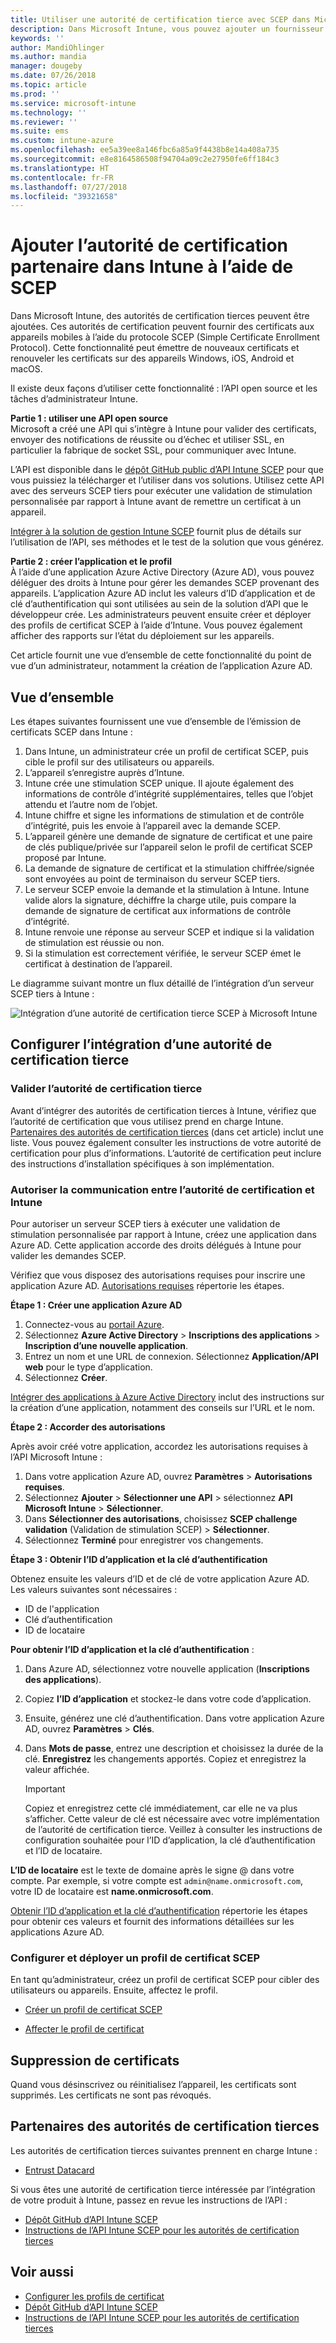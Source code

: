 ```yaml
---
title: Utiliser une autorité de certification tierce avec SCEP dans Microsoft Intune - Azure | Microsoft Docs
description: Dans Microsoft Intune, vous pouvez ajouter un fournisseur ou une autorité de certification tierce pour émettre des certificats à destination d’appareils mobiles à l’aide du protocole SCEP. Dans cette vue d’ensemble, une application Azure Active Directory (Azure AD) accorde à Microsoft Intune les autorisations de valider des certificats. Utilisez ensuite l’ID d’application, la clé d’authentification et l’ID de locataire de l’application AAD dans le programme d’installation de votre serveur SCEP pour émettre des certificats.
keywords: ''
author: MandiOhlinger
ms.author: mandia
manager: dougeby
ms.date: 07/26/2018
ms.topic: article
ms.prod: ''
ms.service: microsoft-intune
ms.technology: ''
ms.reviewer: ''
ms.suite: ems
ms.custom: intune-azure
ms.openlocfilehash: ee5a39ee8a146fbc6a85a9f4438b8e14a408a735
ms.sourcegitcommit: e8e8164586508f94704a09c2e27950fe6ff184c3
ms.translationtype: HT
ms.contentlocale: fr-FR
ms.lasthandoff: 07/27/2018
ms.locfileid: "39321658"
---
```

# <a name="add-partner-certification-authority-in-intune-using-scep"></a>Ajouter l’autorité de certification partenaire dans Intune à l’aide de SCEP

Dans Microsoft Intune, des autorités de certification tierces peuvent être ajoutées. Ces autorités de certification peuvent fournir des certificats aux appareils mobiles à l’aide du protocole SCEP (Simple Certificate Enrollment Protocol). Cette fonctionnalité peut émettre de nouveaux certificats et renouveler les certificats sur des appareils Windows, iOS, Android et macOS.

Il existe deux façons d’utiliser cette fonctionnalité : l’API open source et les tâches d’administrateur Intune.

**Partie 1 : utiliser une API open source**  
Microsoft a créé une API qui s’intègre à Intune pour valider des certificats, envoyer des notifications de réussite ou d’échec et utiliser SSL, en particulier la fabrique de socket SSL, pour communiquer avec Intune.

L’API est disponible dans le [dépôt GitHub public d’API Intune SCEP](http://github.com/Microsoft/Intune-Resource-Access/tree/develop/src/CsrValidation) pour que vous puissiez la télécharger et l’utiliser dans vos solutions. Utilisez cette API avec des serveurs SCEP tiers pour exécuter une validation de stimulation personnalisée par rapport à Intune avant de remettre un certificat à un appareil.

[Intégrer à la solution de gestion Intune SCEP](scep-libraries-apis.md) fournit plus de détails sur l’utilisation de l’API, ses méthodes et le test de la solution que vous générez.

**Partie 2 : créer l’application et le profil**  
À l’aide d’une application Azure Active Directory (Azure AD), vous pouvez déléguer des droits à Intune pour gérer les demandes SCEP provenant des appareils. L’application Azure AD inclut les valeurs d’ID d’application et de clé d’authentification qui sont utilisées au sein de la solution d’API que le développeur crée. Les administrateurs peuvent ensuite créer et déployer des profils de certificat SCEP à l’aide d’Intune. Vous pouvez également afficher des rapports sur l’état du déploiement sur les appareils.

Cet article fournit une vue d’ensemble de cette fonctionnalité du point de vue d’un administrateur, notamment la création de l’application Azure AD.

## <a name="overview"></a>Vue d’ensemble

Les étapes suivantes fournissent une vue d’ensemble de l’émission de certificats SCEP dans Intune :

1. Dans Intune, un administrateur crée un profil de certificat SCEP, puis cible le profil sur des utilisateurs ou appareils.
2. L’appareil s’enregistre auprès d’Intune.
3. Intune crée une stimulation SCEP unique. Il ajoute également des informations de contrôle d’intégrité supplémentaires, telles que l’objet attendu et l’autre nom de l’objet.
4. Intune chiffre et signe les informations de stimulation et de contrôle d’intégrité, puis les envoie à l’appareil avec la demande SCEP.
5. L’appareil génère une demande de signature de certificat et une paire de clés publique/privée sur l’appareil selon le profil de certificat SCEP proposé par Intune.
6. La demande de signature de certificat et la stimulation chiffrée/signée sont envoyées au point de terminaison du serveur SCEP tiers.
7. Le serveur SCEP envoie la demande et la stimulation à Intune. Intune valide alors la signature, déchiffre la charge utile, puis compare la demande de signature de certificat aux informations de contrôle d’intégrité.
8. Intune renvoie une réponse au serveur SCEP et indique si la validation de stimulation est réussie ou non.  
9. Si la stimulation est correctement vérifiée, le serveur SCEP émet le certificat à destination de l’appareil.

Le diagramme suivant montre un flux détaillé de l’intégration d’un serveur SCEP tiers à Intune :

![Intégration d’une autorité de certification tierce SCEP à Microsoft Intune](./media/scep-certificate-vendor-integration.png)

## <a name="set-up-third-party-ca-integration"></a>Configurer l’intégration d’une autorité de certification tierce

### <a name="validate-third-party-certification-authority"></a>Valider l’autorité de certification tierce

Avant d’intégrer des autorités de certification tierces à Intune, vérifiez que l’autorité de certification que vous utilisez prend en charge Intune. [Partenaires des autorités de certification tierces](#third-party-certification-authority-partners) (dans cet article) inclut une liste. Vous pouvez également consulter les instructions de votre autorité de certification pour plus d’informations. L’autorité de certification peut inclure des instructions d’installation spécifiques à son implémentation.

### <a name="authorize-communication-between-ca-and-intune"></a>Autoriser la communication entre l’autorité de certification et Intune

Pour autoriser un serveur SCEP tiers à exécuter une validation de stimulation personnalisée par rapport à Intune, créez une application dans Azure AD. Cette application accorde des droits délégués à Intune pour valider les demandes SCEP.

Vérifiez que vous disposez des autorisations requises pour inscrire une application Azure AD. [Autorisations requises](https://docs.microsoft.com/azure/azure-resource-manager/resource-group-create-service-principal-portal#required-permissions) répertorie les étapes.

**Étape 1 : Créer une application Azure AD**

1. Connectez-vous au [portail Azure](https://portal.azure.com).
2. Sélectionnez **Azure Active Directory** > **Inscriptions des applications** > **Inscription d’une nouvelle application**.
3. Entrez un nom et une URL de connexion. Sélectionnez **Application/API web** pour le type d’application.
4. Sélectionnez **Créer**.

[Intégrer des applications à Azure Active Directory](https://docs.microsoft.com/azure/active-directory/develop/active-directory-integrating-applications) inclut des instructions sur la création d’une application, notamment des conseils sur l’URL et le nom.

**Étape 2 : Accorder des autorisations**

Après avoir créé votre application, accordez les autorisations requises à l’API Microsoft Intune :

1. Dans votre application Azure AD, ouvrez **Paramètres** > **Autorisations requises**.  
2. Sélectionnez **Ajouter** > **Sélectionner une API** > sélectionnez **API Microsoft Intune** > **Sélectionner**.
3. Dans **Sélectionner des autorisations**, choisissez **SCEP challenge validation** (Validation de stimulation SCEP) > **Sélectionner**.
4. Sélectionnez **Terminé** pour enregistrer vos changements.

**Étape 3 : Obtenir l’ID d’application et la clé d’authentification**

Obtenez ensuite les valeurs d’ID et de clé de votre application Azure AD. Les valeurs suivantes sont nécessaires :

- ID de l'application
- Clé d’authentification
- ID de locataire

**Pour obtenir l’ID d’application et la clé d’authentification** :

1. Dans Azure AD, sélectionnez votre nouvelle application (**Inscriptions des applications**).
2. Copiez **l’ID d’application** et stockez-le dans votre code d’application.
3. Ensuite, générez une clé d’authentification. Dans votre application Azure AD, ouvrez **Paramètres** > **Clés**.
4. Dans **Mots de passe**, entrez une description et choisissez la durée de la clé. **Enregistrez** les changements apportés. Copiez et enregistrez la valeur affichée.

    > [!IMPORTANT]
    > Copiez et enregistrez cette clé immédiatement, car elle ne va plus s’afficher. Cette valeur de clé est nécessaire avec votre implémentation de l’autorité de certification tierce. Veillez à consulter les instructions de configuration souhaitée pour l’ID d’application, la clé d’authentification et l’ID de locataire.

**L’ID de locataire** est le texte de domaine après le signe @ dans votre compte. Par exemple, si votre compte est `admin@name.onmicrosoft.com`, votre ID de locataire est **name.onmicrosoft.com**.

[Obtenir l’ID d’application et la clé d’authentification](https://docs.microsoft.com/azure/azure-resource-manager/resource-group-create-service-principal-portal#get-application-id-and-authentication-key) répertorie les étapes pour obtenir ces valeurs et fournit des informations détaillées sur les applications Azure AD.

### <a name="configure-and-deploy-a-scep-certificate-profile"></a>Configurer et déployer un profil de certificat SCEP
En tant qu’administrateur, créez un profil de certificat SCEP pour cibler des utilisateurs ou appareils. Ensuite, affectez le profil.

- [Créer un profil de certificat SCEP](certificates-scep-configure.md#create-a-scep-certificate-profile)

- [Affecter le profil de certificat](certificates-scep-configure.md#assign-the-certificate-profile)

## <a name="removing-certificates"></a>Suppression de certificats

Quand vous désinscrivez ou réinitialisez l’appareil, les certificats sont supprimés. Les certificats ne sont pas révoqués.

## <a name="third-party-certification-authority-partners"></a>Partenaires des autorités de certification tierces
Les autorités de certification tierces suivantes prennent en charge Intune :

- [Entrust Datacard](http://www.entrustdatacard.com/resource-center/documents/documentation)

Si vous êtes une autorité de certification tierce intéressée par l’intégration de votre produit à Intune, passez en revue les instructions de l’API :

- [Dépôt GitHub d’API Intune SCEP](http://github.com/Microsoft/Intune-Resource-Access/tree/develop/src/CsrValidation)
- [Instructions de l’API Intune SCEP pour les autorités de certification tierces](scep-libraries-apis.md)

## <a name="see-also"></a>Voir aussi

- [Configurer les profils de certificat](certificates-scep-configure.md)
- [Dépôt GitHub d’API Intune SCEP](http://github.com/Microsoft/Intune-Resource-Access/tree/develop/src/CsrValidation)
- [Instructions de l’API Intune SCEP pour les autorités de certification tierces](scep-libraries-apis.md)
